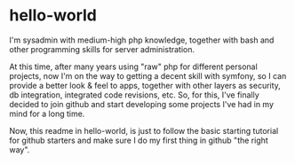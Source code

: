 # hello-world

I'm sysadmin with medium-high php knowledge, together with bash and other programming skills for server administration.

At this time, after many years using "raw" php for different personal projects, now I'm on the way to getting a decent skill with symfony, so I can provide a better look & feel to apps, together with other layers as security, db integration, integrated code revisions, etc. So, for this, I've finally decided to join github and start developing some projects I've had in my mind for a long time.

Now, this readme in hello-world, is just to follow the basic starting tutorial for github starters and make sure I do my first thing in github "the right way".
